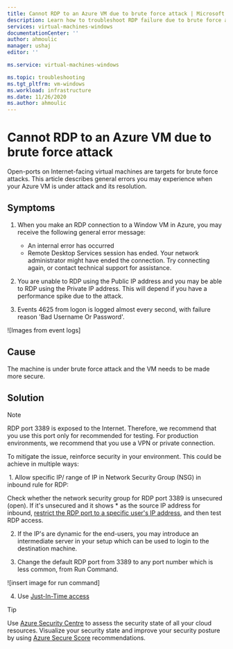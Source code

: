 ```yaml
---
title: Cannot RDP to an Azure VM due to brute force attack | Microsoft Docs
description: Learn how to troubleshoot RDP failure due to brute force attack in Microsoft Azure.| Microsoft Docs
services: virtual-machines-windows
documentationCenter: ''
author: ahmoulic
manager: ushaj
editor: ''

ms.service: virtual-machines-windows

ms.topic: troubleshooting
ms.tgt_pltfrm: vm-windows
ms.workload: infrastructure
ms.date: 11/26/2020
ms.author: ahmoulic
---
```


#  Cannot RDP to an Azure VM due to brute force attack

Open-ports on Internet-facing virtual machines are targets for brute force attacks. This article describes general errors you may experience when your Azure VM is under attack and its resolution. 


## Symptoms

1. When you make an RDP connection to a Window VM in Azure, you may receive the following general error message:

    - An internal error has occurred
    - Remote Desktop Services session has ended. Your network administrator might have ended the connection. Try connecting again, or contact technical support for assistance.
   
2. You are unable to RDP using the Public IP address and you may be able to RDP using the Private IP address. This will depend if you have a performance spike due to the attack. 

3. Events 4625 from logon is logged almost every second, with failure reason 'Bad Username Or Password'. 

![Images from event logs]
    



## Cause

The machine is under brute force attack and the VM needs to be made more secure. 


## Solution

> [!NOTE]
> RDP port 3389 is exposed to the Internet. Therefore, we recommend that you use this port only for recommended for testing. For production environments, we recommend that you use a VPN or private connection.

To mitigate the issue, reinforce security in your environment. This could be achieve in multiple ways:

 
 1.  Allow specific IP/ range of IP in Network Security Group (NSG) in inbound rule for RDP: 
 
 Check whether the network security group for RDP port 3389 is unsecured (open). If it's unsecured and it shows * as the source IP address for inbound, [restrict the RDP port to a specific user's IP address](https://docs.microsoft.com/en-us/azure/virtual-network/network-security-groups-overview#security-rules), and then test RDP access.
	
2. If the IP's are dynamic for the end-users, you may introduce an intermediate server in your setup which can be used to login to the destination machine.
	
3. Change the default RDP port from 3389 to any port number which is less common, from Run Command. 

![insert image for run command]


4. Use [Just-In-Time access](https://docs.microsoft.com/en-us/azure/security-center/security-center-just-in-time?tabs=jit-config-asc%2Cjit-request-asc#enable-jit-vm-access-)


> [!TIP]
> Use [Azure Security Centre](https://azure.microsoft.com/en-us/services/security-center/) to assess the security state of all your cloud resources. Visualize your security state and improve your security posture by using [Azure Secure Score](https://docs.microsoft.com/en-us/azure/security-center/secure-score-security-controls) recommendations. 
